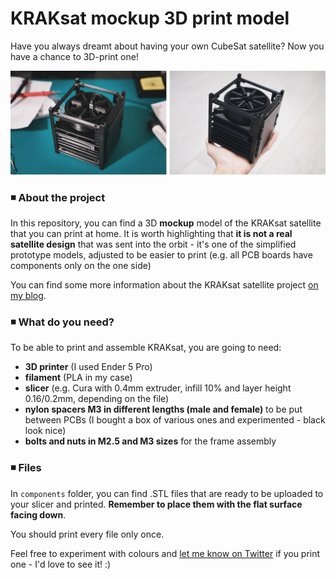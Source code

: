 # KRAKsat mockup 3D print model

Have you always dreamt about having your own CubeSat satellite? Now you have a chance to 3D-print one!

![schema](images/images.jpg)

### ◾ About the project

In this repository, you can find a 3D **mockup** model of the KRAKsat satellite that you can print at home. It is worth highlighting that **it is not a real satellite design** that was sent into the orbit - it's one of the simplified prototype models, adjusted to be easier to print (e.g. all PCB boards have components only on the one side)

You can find some more information about the KRAKsat satellite project [on my blog](https://alicja.space/projects/kraksat).

### ◾ What do you need?

To be able to print and assemble KRAKsat, you are going to need:
- **3D printer** (I used Ender 5 Pro)
- **filament** (PLA in my case)
- **slicer** (e.g. Cura with 0.4mm extruder, infill 10% and layer height 0.16/0.2mm, depending on the file)
- **nylon spacers M3 in different lengths (male and female)** to be put between PCBs (I bought a box of various ones and experimented - black look nice)
- **bolts and nuts in M2.5 and M3 sizes** for the frame assembly


### ◾ Files
In `components` folder, you can find .STL files that are ready to be uploaded to your slicer and printed. **Remember to place them with the flat surface facing down**.

You should print every file only once.

Feel free to experiment with colours and [let me know on Twitter](https://twitter.com/alicja_musial) if you print one - I'd love to see it! :)
